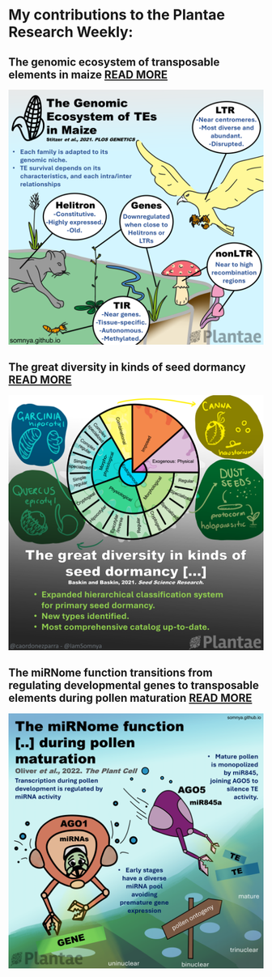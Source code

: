 # My contributions to the Plantae Research Weekly:

## The genomic ecosystem of transposable elements in maize [READ MORE](https://plantae.org/the-genomic-ecosystem-of-transposable-elements-in-maize-plos-genetics/)
![image](sketch-jan21.png)

## The great diversity in kinds of seed dormancy [READ MORE](https://plantae.org/review-the-great-diversity-in-kinds-of-seed-dormancy-seed-sci-res/)
![image](plantae2.png)

## The miRNome function transitions from regulating developmental genes to transposable elements during pollen maturation [READ MORE](https://plantae.org/the-mirnome-function-transitions-from-regulating-developmental-genes-to-transposable-elements-during-pollen-maturation-plant-cell/)
![image](plantae3.png)
